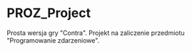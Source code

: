 # PROZ_Project
  Prosta wersja gry "Contra". Projekt na zaliczenie przedmiotu "Programowanie zdarzeniowe".
